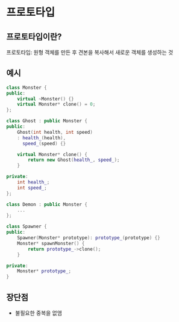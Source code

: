 # 프로토타입
## 프로토타입이란?
프로토타입: 원형 객체를 만든 후 견본을 복사해서 새로운 객체를 생성하는 것

## 예시
~~~cpp
class Monster {
public:
    virtual ~Monster() {}
    virtual Monster* clone() = 0;
};

class Ghost : public Monster {
public:
    Ghost(int health, int speed) 
    : health_(health),
      speed_(speed) {}

    virtual Monster* clone() {
        return new Ghost(health_, speed_);
    }

private:
    int health_;
    int speed_;
};

class Demon : public Monster {
    ...
};

class Spawner {
public:
    Spawner(Monster* prototype): prototype_(prototype) {}
    Monster* spawnMonster() {
        return prototype_->clone();
    }

private:
    Monster* prototype_;
}
~~~

## 장단점
* 불필요한 중복을 없앰